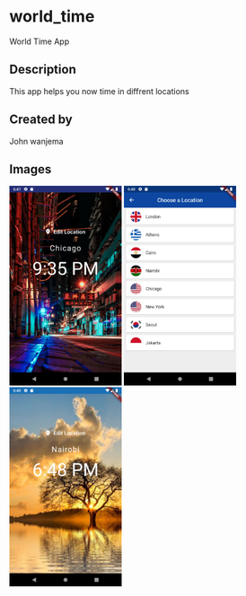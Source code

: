 # world_time

World Time App

## Description

This app helps you now time in diffrent locations

## Created by
John wanjema
## Images
<img src="/assests/Screenshot_1583077657.png" alt="drawing" width="200"/>
<img src="/assests/Screenshot_1583077700.png" alt="drawing" width="200"/>
<img src="/assests/Screenshot_1583077727.png" alt="drawing" width="200"/>



